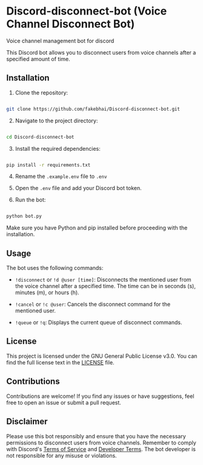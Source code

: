 # Discord-disconnect-bot (Voice Channel Disconnect Bot)

Voice channel management bot for discord

This Discord bot allows you to disconnect users from voice channels after a specified amount of time.

## Installation

1. Clone the repository:

```bash

git clone https://github.com/fakebhai/Discord-disconnect-bot.git

```

2. Navigate to the project directory:

```bash

cd Discord-disconnect-bot

```

3. Install the required dependencies:

```bash

pip install -r requirements.txt

```

4. Rename the `.example.env` file to `.env`

5. Open the `.env` file and add your Discord bot token.

6. Run the bot:

```bash

python bot.py

```

Make sure you have Python and pip installed before proceeding with the installation.

## Usage

The bot uses the following commands:

- `!disconnect` or `!d @user [time]`: Disconnects the mentioned user from the voice channel after a specified time. The time can be in seconds (s), minutes (m), or hours (h).

- `!cancel` or `!c @user`: Cancels the disconnect command for the mentioned user.

- `!queue` or `!q`: Displays the current queue of disconnect commands.

## License

This project is licensed under the GNU General Public License v3.0. You can find the full license text in the [LICENSE](LICENSE) file.

## Contributions

Contributions are welcome! If you find any issues or have suggestions, feel free to open an issue or submit a pull request.

## Disclaimer

Please use this bot responsibly and ensure that you have the necessary permissions to disconnect users from voice channels. Remember to comply with Discord's [Terms of Service](https://discord.com/terms) and [Developer Terms](https://discord.com/developers/docs/legal). The bot developer is not responsible for any misuse or violations.

